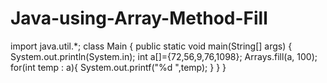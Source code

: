 # Java-using-Array-Method-Fill
import java.util.*;
class Main {
    public static void main(String[] args) {
        System.out.println(System.in);
        int a[]={72,56,9,76,1098};
        Arrays.fill(a, 100);
        for(int temp : a){
            System.out.printf("%d ",temp);
        }
    }
}
